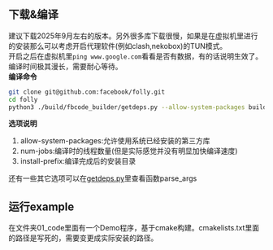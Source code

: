 ## 下载&编译
建议下载2025年9月左右的版本。另外很多库下载很慢，如果是在虚拟机里进行的安装那么可以考虑开启代理软件(例如clash,nekobox)的TUN模式。  
开启之后在虚拟机里`ping www.google.com`看看是否有数据，有的话说明生效了。  
编译时间极其漫长，需要耐心等待。  
**编译命令**
```bash
git clone git@github.com:facebook/folly.git
cd folly
python3 ./build/fbcode_builder/getdeps.py --allow-system-packages build --num-jobs 8 --install-prefix /usr/local
```
**选项说明**
1. allow-system-packages:允许使用系统已经安装的第三方库
2. num-jobs:编译时的线程数量(但是实际感觉并没有明显加快编译速度)
3. install-prefix:编译完成后的安装目录

还有一些其它选项可以在[getdeps.py](https://github.com/facebook/folly/blob/main/build/fbcode_builder/getdeps.py)里查看函数parse_args

## 运行example

在文件夹01_code里面有一个Demo程序，基于cmake构建。cmakelists.txt里面的路径是写死的，需要变更成实际安装的路径。

